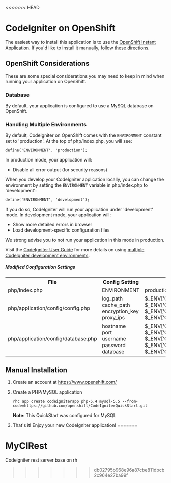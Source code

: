 <<<<<<< HEAD
# CodeIgniter on OpenShift #

The easiest way to install this application is to use the [OpenShift Instant Application](https://openshift.redhat.com/app/console/application_type/quickstart!14232). 
If you'd like to install it manually, follow [these directions](#manual-installation).

## OpenShift Considerations ##
These are some special considerations you may need to keep in mind when
running your application on OpenShift.

### Database ###
By default, your application is configured to use a MySQL database on OpenShift.

### Handling Multiple Environments ###
By default, CodeIgniter on OpenShift comes with the `ENVIRONMENT` constant set to
'production'. At the top of php/index.php, you will see: 

```
define('ENVIRONMENT', 'production');
```

In production mode, your application will:

* Disable all error output (for security reasons)

When you develop your CodeIgniter application locally, you can change the
environment by setting the `ENVIRONMENT` variable in php/index.php to 
'development':

```
define('ENVIRONMENT', 'development');
```

If you do so, CodeIgniter will run your application under 'development' mode.
In development mode, your application will:

* Show more detailed errors in browser
* Load development-specific configuration files

We strong advise you to not run your application in this mode in production.

Visit the [CodeIgniter User Guide](http://www.codeigniter.com/user_guide/index.html) 
for more details on using [multiple CodeIgniter development environments](http://www.codeigniter.com/user_guide/general/environments.html).

##### Modified Configuration Settings #####

<table>
  <tr>
    <th>File</th>
    <th>Config Setting</th>
    <th>Value</th>
  </tr>
  <tr>
    <td>php/index.php</td>
    <td>ENVIRONMENT</td>
    <td>production</td>
  </tr>
  <tr>
    <td>php/application/config/config.php</td> 
    <td>
        log_path<br>
        cache_path<br>
        encryption_key<br>
        proxy_ips
    </td>
    <td>
        $_ENV['OPENSHIFT_LOG_DIR']<br>
        $_ENV['OPENSHIFT_TMP_DIR']<br>
        $_ENV['OPENSHIFT_SECRET_TOKEN']<br>
        $_ENV['OPENSHIFT_HAPROXY_IP']
    </td>
  </tr>
  <tr>
    <td>php/application/config/database.php</td>
    <td>
        hostname<br>
        port<br>
        username<br>
        password<br>
        database
    </td>
    <td>
        $_ENV['OPENSHIFT_MYSQL_DB_HOST']<br>
        $_ENV['OPENSHIFT_MYSQL_DB_PORT']<br>
        $_ENV['OPENSHIFT_MYSQL_DB_USERNAME']<br>
        $_ENV['OPENSHIFT_MYSQL_DB_PASSWORD']<br>
        $_ENV['OPENSHIFT_APP_NAME']
    </td>
  </tr>
</table>

## Manual Installation ##

1. Create an account at https://www.openshift.com/

1. Create a PHP/MySQL application

    ```
    rhc app create codeigniterapp php-5.4 mysql-5.5 --from-code=https://github.com/openshift/CodeIgniterQuickStart.git
    ```

    **Note:** This QuickStart was configured for MySQL

1. That's it! Enjoy your new CodeIgniter application!
=======
# MyCIRest
Codeigniter rest server base on rh
>>>>>>> db02795b968e96a87cbe811dbcb2c964e27ba99f
